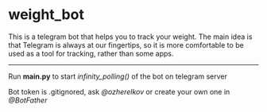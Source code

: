 # weight_bot
This is a telegram bot that helps you to track your weight.
The main idea is that Telegram is always at our fingertips, so it is more comfortable to be used as a tool for tracking, rather than some apps.
***
Run **main.py** to start *infinity_polling()* of the bot on telegram server

Bot token is .gitignored, ask *@ozherelkov* or create your own one in *@BotFather*
